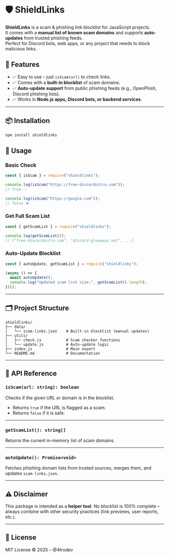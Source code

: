 # 🛡️ ShieldLinks

**ShieldLinks** is a scam & phishing link blocklist for JavaScript projects.  
It comes with a **manual list of known scam domains** and supports **auto-updates** from trusted phishing feeds.  
Perfect for Discord bots, web apps, or any project that needs to block malicious links.

## 🚀 Features
- ✅ Easy to use – just `isScam(url)` to check links.  
- ✅ Comes with a **built-in blocklist** of scam domains.  
- ✅ **Auto-update support** from public phishing feeds (e.g., OpenPhish, Discord phishing lists).  
- ✅ Works in **Node.js apps, Discord bots, or backend services**.  

---

## 📦 Installation
```bash
npm install shieldlinks
````

## 🔧 Usage

### Basic Check

```js
const { isScam } = require("shieldlinks");

console.log(isScam("https://free-discordnitro.com")); 
// true ✅

console.log(isScam("https://google.com")); 
// false ❌
```

### Get Full Scam List

```js
const { getScamList } = require("shieldlinks");

console.log(getScamList());
// ["free-discordnitro.com", "discord-giveaway.net", ...]
```

### Auto-Update Blocklist

```js
const { autoUpdate, getScamList } = require("shieldlinks");

(async () => {
  await autoUpdate();
  console.log("Updated scam list size:", getScamList().length);
})();
```

---

## 🗂️ Project Structure

```
shieldlinks/
├── data/
│   └── scam-links.json    # Built-in blocklist (manual updates)
├── utils/
│   ├── check.js           # Scam checker functions
│   └── update.js          # Auto-update logic
├── index.js               # Main export
└── README.md              # Documentation
```

---

## 📖 API Reference

### `isScam(url: string): boolean`

Checks if the given URL or domain is in the blocklist.

* Returns `true` if the URL is flagged as a scam.
* Returns `false` if it is safe.

---

### `getScamList(): string[]`

Returns the current in-memory list of scam domains.

---

### `autoUpdate(): Promise<void>`

Fetches phishing domain lists from trusted sources, merges them, and updates `scam-links.json`.

---

## ⚠️ Disclaimer

This package is intended as a **helper tool**.
No blocklist is 100% complete – always combine with other security practices (link previews, user reports, etc.).

---

## 📜 License

MIT License © 2025 – @4trodev
